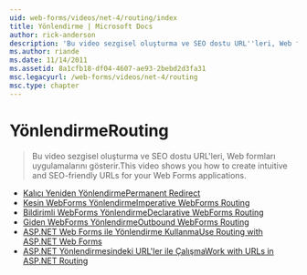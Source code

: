 ```yaml
---
uid: web-forms/videos/net-4/routing/index
title: Yönlendirme | Microsoft Docs
author: rick-anderson
description: 'Bu video sezgisel oluşturma ve SEO dostu URL''leri, Web formları uygulamalarını gösterir.'
ms.author: riande
ms.date: 11/14/2011
ms.assetid: 8a1cfb18-df04-4607-ae93-2bebd2d3fa31
msc.legacyurl: /web-forms/videos/net-4/routing
msc.type: chapter
---
```

<a name="routing"></a><span data-ttu-id="6fdc4-103">Yönlendirme</span><span class="sxs-lookup"><span data-stu-id="6fdc4-103">Routing</span></span>
====================
> <span data-ttu-id="6fdc4-104">Bu video sezgisel oluşturma ve SEO dostu URL'leri, Web formları uygulamalarını gösterir.</span><span class="sxs-lookup"><span data-stu-id="6fdc4-104">This video shows you how to create intuitive and SEO-friendly URLs for your Web Forms applications.</span></span>


- [<span data-ttu-id="6fdc4-105">Kalıcı Yeniden Yönlendirme</span><span class="sxs-lookup"><span data-stu-id="6fdc4-105">Permanent Redirect</span></span>](aspnet-4-quick-hit-permanent-redirect.md)
- [<span data-ttu-id="6fdc4-106">Kesin WebForms Yönlendirme</span><span class="sxs-lookup"><span data-stu-id="6fdc4-106">Imperative WebForms Routing</span></span>](aspnet-4-quick-hit-imperative-webforms-routing.md)
- [<span data-ttu-id="6fdc4-107">Bildirimli WebForms Yönlendirme</span><span class="sxs-lookup"><span data-stu-id="6fdc4-107">Declarative WebForms Routing</span></span>](aspnet-4-quick-hit-declarative-webforms-routing.md)
- [<span data-ttu-id="6fdc4-108">Giden WebForms Yönlendirme</span><span class="sxs-lookup"><span data-stu-id="6fdc4-108">Outbound WebForms Routing</span></span>](aspnet-4-quick-hit-outbound-webforms-routing.md)
- [<span data-ttu-id="6fdc4-109">ASP.NET Web Forms ile Yönlendirme Kullanma</span><span class="sxs-lookup"><span data-stu-id="6fdc4-109">Use Routing with ASP.NET Web Forms</span></span>](how-do-i-use-routing-with-aspnet-web-forms.md)
- [<span data-ttu-id="6fdc4-110">ASP.NET Yönlendirmesindeki URL'ler ile Çalışma</span><span class="sxs-lookup"><span data-stu-id="6fdc4-110">Work with URLs in ASP.NET Routing</span></span>](how-do-i-work-with-urls-in-aspnet-routing.md)
